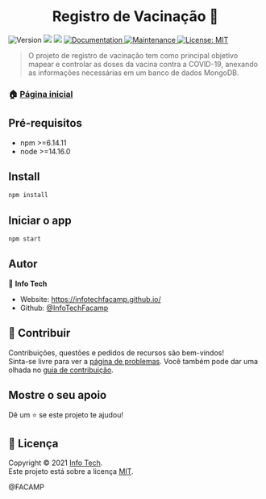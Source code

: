 <h1 align="center">Registro de Vacinação 💉</h1>
<p>
  <img alt="Version" src="https://img.shields.io/badge/version-1.0.3-blue.svg?cacheSeconds=2592000" />
  <img src="https://img.shields.io/badge/npm-%3E%3D6.14.11-blue.svg" />
  <img src="https://img.shields.io/badge/node-%3E%3D14.16.0-blue.svg" />
  <a href="https://github.com/InfoTechFacamp/RegistroDeVacinacao#readme" target="_blank">
    <img alt="Documentation" src="https://img.shields.io/badge/documentation-yes-brightgreen.svg" />
  </a>
  <a href="https://github.com/kefranabg/readme-md-generator/graphs/commit-activity" target="_blank">
    <img alt="Maintenance" src="https://img.shields.io/badge/Maintained%3F-yes-green.svg" />
  </a>
  <a href="https://github.com/InfoTechFacamp/RegistroDeVacinacao/blob/main/LICENSE" target="_blank">
    <img alt="License: MIT" src="https://img.shields.io/github/license/InfoTechFacamp/Registro de Vacinação" />
  </a>
</p>

> O projeto de registro de vacinação tem como principal objetivo mapear e controlar as doses da vacina contra a COVID-19, anexando as informações necessárias em um banco de dados MongoDB.

### 🏠 [Página inicial](https://github.com/InfoTechFacamp/RegistroDeVacinacao)

## Pré-requisitos

- npm >=6.14.11
- node >=14.16.0

## Install

```sh
npm install
```

## Iniciar o app

```sh
npm start
```

## Autor

👤 **Info Tech**

* Website: https://infotechfacamp.github.io/
* Github: [@InfoTechFacamp](https://github.com/InfoTechFacamp)

## 🤝 Contribuir

Contribuições, questões e pedidos de recursos são bem-vindos!<br />Sinta-se livre para ver a [página de problemas](https://github.com/InfoTechFacamp/RegistroDeVacinacao/issues). Você também pode dar uma olhada no [guia de contribuição](https://github.com/InfoTechFacamp/RegistroDeVacinacao/blob/main/CONTRIBUTING.md).

## Mostre o seu apoio

Dê um ⭐️ se este projeto te ajudou!

## 📝 Licença

Copyright © 2021 [Info Tech](https://github.com/InfoTechFacamp).<br />
Este projeto está sobre a licença [MIT](https://github.com/InfoTechFacamp/RegistroDeVacinacao/blob/main/LICENSE).


@FACAMP

